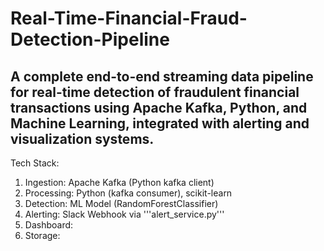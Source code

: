 # Real-Time-Financial-Fraud-Detection-Pipeline
A complete end-to-end streaming data pipeline for real-time detection of fraudulent financial transactions using Apache Kafka, Python, and Machine Learning, integrated with alerting and visualization systems.
-----------------------------------------------------------------------------------------------------------------------------------------------------------------------------------------------------------------------

Tech Stack:

1. Ingestion: Apache Kafka (Python kafka client)
2. Processing: Python (kafka consumer), scikit-learn
3. Detection: ML Model (RandomForestClassifier)
4. Alerting: Slack Webhook via '''alert_service.py'''
5. Dashboard:
6. Storage: 
